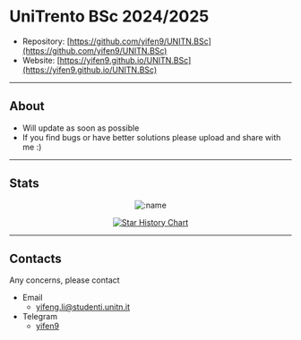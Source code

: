 # UniTrento BSc 2024/2025

- Repository: [https://github.com/yifen9/UNITN.BSc](https://github.com/yifen9/UNITN.BSc)
- Website: [https://yifen9.github.io/UNITN.BSc](https://yifen9.github.io/UNITN.BSc)

---

## About

- Will update as soon as possible
- If you find bugs or have better solutions please upload and share with me :)

---

## Stats

<p align="center">
  <img src="https://count.himiku.com/get/@anto?theme=rule34" alt=":name" />
</p>

<p align="center">
  <a href="https://www.star-history.com/#yifen9/UNITN.BSc&Date">
   <picture>
     <source media="(prefers-color-scheme: dark)" srcset="https://api.star-history.com/svg?repos=yifen9/UNITN.BSc&type=Date&theme=dark" />
     <source media="(prefers-color-scheme: light)" srcset="https://api.star-history.com/svg?repos=yifen9/UNITN.BSc&type=Date" />
     <img alt="Star History Chart" src="https://api.star-history.com/svg?repos=yifen9/UNITN.BSc&type=Date" />
   </picture>
  </a>
</p>

---

## Contacts

Any concerns, please contact

- Email
  - yifeng.li@studenti.unitn.it
- Telegram
  - [yifen9](https://t.me/yifen9)